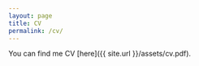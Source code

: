 ```yaml
---
layout: page
title: CV
permalink: /cv/
---
```


You can find me CV [here]({{ site.url }}/assets/cv.pdf).